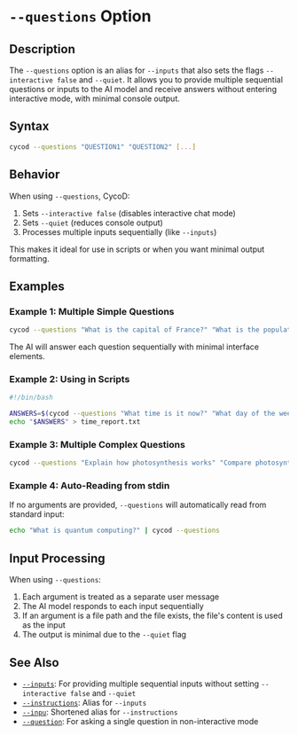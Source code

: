 # `--questions` Option

## Description

The `--questions` option is an alias for `--inputs` that also sets the flags `--interactive false` and `--quiet`. It allows you to provide multiple sequential questions or inputs to the AI model and receive answers without entering interactive mode, with minimal console output.

## Syntax

```bash
cycod --questions "QUESTION1" "QUESTION2" [...]
```

## Behavior

When using `--questions`, CycoD:

1. Sets `--interactive false` (disables interactive chat mode)
2. Sets `--quiet` (reduces console output)
3. Processes multiple inputs sequentially (like `--inputs`)

This makes it ideal for use in scripts or when you want minimal output formatting.

## Examples

### Example 1: Multiple Simple Questions

```bash
cycod --questions "What is the capital of France?" "What is the population of Paris?" "Name three famous landmarks in Paris"
```

The AI will answer each question sequentially with minimal interface elements.

### Example 2: Using in Scripts

```bash
#!/bin/bash

ANSWERS=$(cycod --questions "What time is it now?" "What day of the week is it?")
echo "$ANSWERS" > time_report.txt
```

### Example 3: Multiple Complex Questions

```bash
cycod --questions "Explain how photosynthesis works" "Compare photosynthesis to cellular respiration" "Why is photosynthesis important for life on Earth?"
```

### Example 4: Auto-Reading from stdin

If no arguments are provided, `--questions` will automatically read from standard input:

```bash
echo "What is quantum computing?" | cycod --questions
```

## Input Processing

When using `--questions`:

1. Each argument is treated as a separate user message
2. The AI model responds to each input sequentially
3. If an argument is a file path and the file exists, the file's content is used as the input
4. The output is minimal due to the `--quiet` flag

## See Also

- [`--inputs`](inputs.md): For providing multiple sequential inputs without setting `--interactive false` and `--quiet`
- [`--instructions`](instructions.md): Alias for `--inputs`
- [`--inpu`](inpu.md): Shortened alias for `--instructions`
- [`--question`](question.md): For asking a single question in non-interactive mode